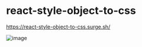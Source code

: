 # react-style-object-to-css

https://react-style-object-to-css.surge.sh/

![image](https://user-images.githubusercontent.com/801433/163877417-86e5ecee-52bf-4a57-931b-f4334d0bdad0.png)
